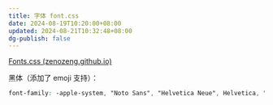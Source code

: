 ```yaml
---
title: 字体 font.css
date: 2024-08-19T10:20:00+08:00
updated: 2024-08-21T10:32:48+08:00
dg-publish: false
---
```


[Fonts.css (zenozeng.github.io)](https://zenozeng.github.io/fonts.css/)

黑体（添加了 emoji 支持）：

```css
font-family: -apple-system, "Noto Sans", "Helvetica Neue", Helvetica, "Nimbus Sans L", Arial, "Liberation Sans", "PingFang SC", "Hiragino Sans GB", "Noto Sans CJK SC", "Source Han Sans SC", "Source Han Sans CN", "Microsoft YaHei", "Wenquanyi Micro Hei", "WenQuanYi Zen Hei", "ST Heiti", SimHei, "WenQuanYi Zen Hei Sharp", sans-serif, "Apple Color Emoji", "Segoe UI Emoji", "Noto Color Emoji";
```
